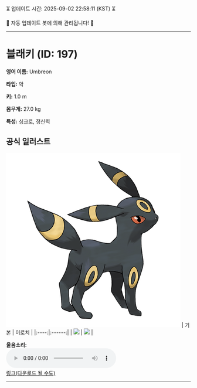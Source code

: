 
⏳ 업데이트 시간: 2025-09-02 22:58:11 (KST) ⏳

🤖 자동 업데이트 봇에 의해 관리됩니다! 🤖

---

# 블래키 (ID: 197)
**영어 이름:** Umbreon

**타입:** 악

**키:** 1.0 m

**몸무게:** 27.0 kg

**특성:** 싱크로, 정신력

## 공식 일러스트
![](https://raw.githubusercontent.com/PokeAPI/sprites/master/sprites/pokemon/other/official-artwork/197.png)
| 기본 | 이로치 |
|:----:|:------:|
| <img src="http://play.pokemonshowdown.com/sprites/ani/umbreon.gif" width="200"> | <img src="http://play.pokemonshowdown.com/sprites/ani-shiny/umbreon.gif" width="200"> |

**울음소리:**<br><audio controls src="https://raw.githubusercontent.com/PokeAPI/cries/main/cries/pokemon/latest/197.ogg"></audio><br> [링크(다운로드 될 수도)](https://raw.githubusercontent.com/PokeAPI/cries/main/cries/pokemon/latest/197.ogg)


---
